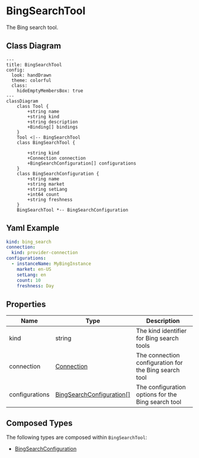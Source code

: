 # BingSearchTool

The Bing search tool.

## Class Diagram

```mermaid
---
title: BingSearchTool
config:
  look: handDrawn
  theme: colorful
  class:
    hideEmptyMembersBox: true
---
classDiagram
    class Tool {
        +string name
        +string kind
        +string description
        +Binding[] bindings
    }
    Tool <|-- BingSearchTool
    class BingSearchTool {
      
        +string kind
        +Connection connection
        +BingSearchConfiguration[] configurations
    }
    class BingSearchConfiguration {
        +string name
        +string market
        +string setLang
        +int64 count
        +string freshness
    }
    BingSearchTool *-- BingSearchConfiguration
```

## Yaml Example

```yaml
kind: bing_search
connection:
  kind: provider-connection
configurations:
  - instanceName: MyBingInstance
    market: en-US
    setLang: en
    count: 10
    freshness: Day

```

## Properties

| Name | Type | Description |
| ---- | ---- | ----------- |
| kind | string | The kind identifier for Bing search tools  |
| connection | [Connection](Connection.md) | The connection configuration for the Bing search tool  |
| configurations | [BingSearchConfiguration[]](BingSearchConfiguration.md) | The configuration options for the Bing search tool  |

## Composed Types

The following types are composed within `BingSearchTool`:

- [BingSearchConfiguration](BingSearchConfiguration.md)
